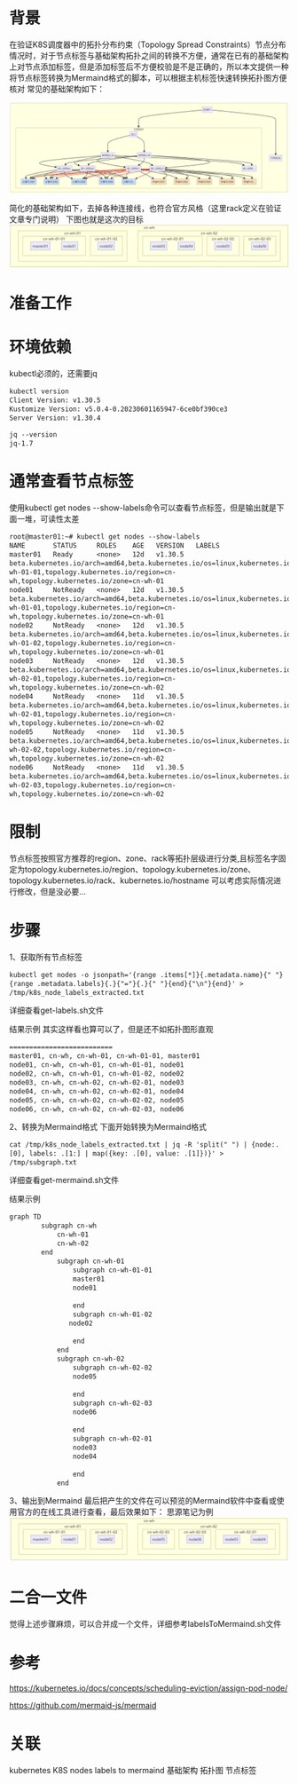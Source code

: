 # 背景
在验证K8S调度器中的拓扑分布约束（Topology Spread Constraints）节点分布情况时，对于节点标签与基础架构拓扑之间的转换不方便，通常在已有的基础架构上对节点添加标签，但是添加标签后不方便校验是不是正确的，所以本文提供一种将节点标签转换为Mermaind格式的脚本，可以根据主机标签快速转换拓扑图方便核对
常见的基础架构如下：

![alt text](images/image1.png "基础架构")

简化的基础架构如下，去掉各种连接线，也符合官方风格（这里rack定义在验证文章专门说明）
下图也就是这次的目标
![alt text](images/image2.png "简化的基础架构")
# 准备工作
# 环境依赖
kubectl必须的，还需要jq
``` 
kubectl version
Client Version: v1.30.5
Kustomize Version: v5.0.4-0.20230601165947-6ce0bf390ce3
Server Version: v1.30.4
```
```
jq --version
jq-1.7
```
# 通常查看节点标签
使用kubectl get nodes --show-labels命令可以查看节点标签，但是输出就是下面一堆，可读性太差
``` 
root@master01:~# kubectl get nodes --show-labels
NAME       STATUS     ROLES    AGE   VERSION   LABELS
master01   Ready      <none>   12d   v1.30.5   beta.kubernetes.io/arch=amd64,beta.kubernetes.io/os=linux,kubernetes.io/arch=amd64,kubernetes.io/hostname=master01,kubernetes.io/os=linux,topology.kubernetes.io/rack=cn-wh-01-01,topology.kubernetes.io/region=cn-wh,topology.kubernetes.io/zone=cn-wh-01
node01     NotReady   <none>   12d   v1.30.5   beta.kubernetes.io/arch=amd64,beta.kubernetes.io/os=linux,kubernetes.io/arch=amd64,kubernetes.io/hostname=node01,kubernetes.io/os=linux,topology.kubernetes.io/rack=cn-wh-01-01,topology.kubernetes.io/region=cn-wh,topology.kubernetes.io/zone=cn-wh-01
node02     NotReady   <none>   12d   v1.30.5   beta.kubernetes.io/arch=amd64,beta.kubernetes.io/os=linux,kubernetes.io/arch=amd64,kubernetes.io/hostname=node02,kubernetes.io/os=linux,topology.kubernetes.io/rack=cn-wh-01-02,topology.kubernetes.io/region=cn-wh,topology.kubernetes.io/zone=cn-wh-01
node03     NotReady   <none>   12d   v1.30.5   beta.kubernetes.io/arch=amd64,beta.kubernetes.io/os=linux,kubernetes.io/arch=amd64,kubernetes.io/hostname=node03,kubernetes.io/os=linux,topology.kubernetes.io/rack=cn-wh-02-01,topology.kubernetes.io/region=cn-wh,topology.kubernetes.io/zone=cn-wh-02
node04     NotReady   <none>   11d   v1.30.5   beta.kubernetes.io/arch=amd64,beta.kubernetes.io/os=linux,kubernetes.io/arch=amd64,kubernetes.io/hostname=node04,kubernetes.io/os=linux,topology.kubernetes.io/rack=cn-wh-02-01,topology.kubernetes.io/region=cn-wh,topology.kubernetes.io/zone=cn-wh-02
node05     NotReady   <none>   11d   v1.30.5   beta.kubernetes.io/arch=amd64,beta.kubernetes.io/os=linux,kubernetes.io/arch=amd64,kubernetes.io/hostname=node05,kubernetes.io/os=linux,topology.kubernetes.io/rack=cn-wh-02-02,topology.kubernetes.io/region=cn-wh,topology.kubernetes.io/zone=cn-wh-02
node06     NotReady   <none>   11d   v1.30.5   beta.kubernetes.io/arch=amd64,beta.kubernetes.io/os=linux,kubernetes.io/arch=amd64,kubernetes.io/hostname=node06,kubernetes.io/os=linux,topology.kubernetes.io/rack=cn-wh-02-03,topology.kubernetes.io/region=cn-wh,topology.kubernetes.io/zone=cn-wh-02

 ```
# 限制
节点标签按照官方推荐的region、zone、rack等拓扑层级进行分类,且标签名字固定为topology.kubernetes.io/region、topology.kubernetes.io/zone、topology.kubernetes.io/rack、kubernetes.io/hostname 可以考虑实际情况进行修改，但是没必要...

# 步骤
1、获取所有节点标签

``` 
kubectl get nodes -o jsonpath='{range .items[*]}{.metadata.name}{" "}{range .metadata.labels}{.}{"="}{.}{" "}{end}{"\n"}{end}' > /tmp/k8s_node_labels_extracted.txt
```

详细查看get-labels.sh文件

结果示例
其实这样看也算可以了，但是还不如拓扑图形直观
```
==========================
master01, cn-wh, cn-wh-01, cn-wh-01-01, master01
node01, cn-wh, cn-wh-01, cn-wh-01-01, node01
node02, cn-wh, cn-wh-01, cn-wh-01-02, node02
node03, cn-wh, cn-wh-02, cn-wh-02-01, node03
node04, cn-wh, cn-wh-02, cn-wh-02-01, node04
node05, cn-wh, cn-wh-02, cn-wh-02-02, node05
node06, cn-wh, cn-wh-02, cn-wh-02-03, node06
```
2、转换为Mermaind格式
下面开始转换为Mermaind格式
``` 
cat /tmp/k8s_node_labels_extracted.txt | jq -R 'split(" ") | {node:.[0], labels: .[1:] | map({key: .[0], value: .[1]})}' > /tmp/subgraph.txt 
```
详细查看get-mermaind.sh文件

结果示例
```
graph TD
        subgraph cn-wh
            cn-wh-01
            cn-wh-02
        end
            subgraph cn-wh-01
                subgraph cn-wh-01-01
                master01
                node01
                
                end
                subgraph cn-wh-01-02
               node02

                end
            end
            subgraph cn-wh-02
                subgraph cn-wh-02-02
                node05

                end
                subgraph cn-wh-02-03
                node06

                end
                subgraph cn-wh-02-01
                node03
                node04

                end
            end
```
3、输出到Mermaind
最后把产生的文件在可以预览的Mermaind软件中查看或使用官方的在线工具进行查看，最后效果如下：
思源笔记为例
![alt text](images/image.png "Mermaind")
# 二合一文件
觉得上述步骤麻烦，可以合并成一个文件，详细参考labelsToMermaind.sh文件

# 参考
https://kubernetes.io/docs/concepts/scheduling-eviction/assign-pod-node/

https://github.com/mermaid-js/mermaid
# 关联
kubernetes K8S  nodes labels to mermaind
基础架构  拓扑图  节点标签
